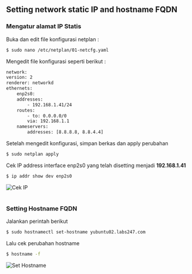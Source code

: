 ## Setting network static IP and hostname FQDN
### Mengatur alamat IP Statis
Buka dan edit file konfigurasi netplan :
```sh
$ sudo nano /etc/netplan/01-netcfg.yaml
```
Mengedit file konfigurasi seperti berikut :
```sh
network:
version: 2
renderer: networkd
ethernets:
    enp2s0:
    addresses:
        - 192.168.1.41/24
    routes:
        - to: 0.0.0.0/0
        via: 192.168.1.1
    nameservers:
        addresses: [8.8.8.8, 8.8.4.4]
```

Setelah mengedit konfigurasi, simpan berkas dan apply perubahan 
```sh
$ sudo netplan apply
```
Cek IP address interface enp2s0 yang telah disetting menjadi **192.168.1.41**
```sh
$ ip addr show dev enp2s0
```
![Cek IP](https://iili.io/HbfWSfI.png)
#
### Setting Hostname FQDN
Jalankan perintah berikut
```sh
$ sudo hostnamectl set-hostname yubuntu02.labs247.com
```
Lalu cek perubahan hostname
```sh
$ hostname -f
```
![Set Hostname](https://iili.io/HbfW4Jn.png)
